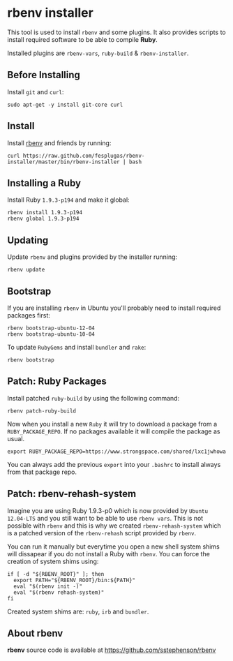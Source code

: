 rbenv installer
===============

This tool is used to install `rbenv` and some plugins. It also provides 
scripts to install required software to be able to compile **Ruby**.

Installed plugins are `rbenv-vars`, `ruby-build` & `rbenv-installer`.


Before Installing
-----------------

Install `git` and `curl`:

    sudo apt-get -y install git-core curl


Install
-------

Install [rbenv] and friends by running:

    curl https://raw.github.com/fesplugas/rbenv-installer/master/bin/rbenv-installer | bash


Installing a Ruby
-----------------

Install Ruby `1.9.3-p194` and make it global:

    rbenv install 1.9.3-p194
    rbenv global 1.9.3-p194


Updating
--------

Update `rbenv` and plugins provided by the installer running:

    rbenv update


Bootstrap
---------

If you are installing `rbenv` in Ubuntu you'll probably need to install
required packages first:

    rbenv bootstrap-ubuntu-12-04
    rbenv bootstrap-ubuntu-10-04

To update `RubyGems` and install `bundler` and `rake`:

    rbenv bootstrap


Patch: Ruby Packages
--------------------

Install patched `ruby-build` by using the following command:

    rbenv patch-ruby-build

Now when you install a new `Ruby` it will try to download a package
from a `RUBY_PACKAGE_REPO`. If no packages available it will compile
the package as usual.

    export RUBY_PACKAGE_REPO=https://www.strongspace.com/shared/lxc1jwhowa

You can always add the previous `export` into your `.bashrc` to install
always from that package repo.


Patch: rbenv-rehash-system
--------------------------

Imagine you are using Ruby 1.9.3-p0 which is now provided by `Ubuntu 12.04-LTS`
and you still want to be able to use `rbenv vars`. This is not possible with
`rbenv` and this is why we created `rbenv-rehash-system` which is a patched
version of the `rbenv-rehash` script provided by `rbenv`.

You can run it manually but everytime you open a new shell system shims will
dissapear if you do not install a Ruby with `rbenv`. You can force the creation
of system shims using:

    if [ -d "${RBENV_ROOT}" ]; then
      export PATH="${RBENV_ROOT}/bin:${PATH}"
      eval "$(rbenv init -)"
      eval "$(rbenv rehash-system)"
    fi

Created system shims are: `ruby`, `irb` and `bundler`.


About rbenv
-----------

**rbenv** source code is available at <https://github.com/sstephenson/rbenv>

[rbenv]: https://github.com/sstephenson/rbenv
